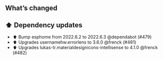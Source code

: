 ## What’s changed

## ⬆️ Dependency updates

- ⬆️ Bump esphome from 2022.6.2 to 2022.6.3 @dependabot (#479)
- ⬆️ Upgrades usernamehw.errorlens to 3.6.0 @frenck (#481)
- ⬆️ Upgrades lukas-tr.materialdesignicons-intellisense to 4.1.0 @frenck (#482)
